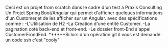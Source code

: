 Ceci est un projet from scratch dans le cadre d'un test à Praxis Consulting
Un Projet Spring Boot/Angular qui permet d'afficher quelques informations d'un Customer,et de les afficher sur un Angular.
avec des spécifications comme :
-L'Utilisation de H2
-La Creation d'une entité Customer.
-La pagination coté back-end et front-end.
-Le dossier front-End s'appel CustomerFrondEnd.
******Si lors d'un opération git il vous est demandé un code ssh c'est "cooly"
